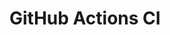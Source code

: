 # GitHub Actions CI





































































































































































































































































































































































































































































































































































































































































































































































































































































































































































































































































































































































































































































































































































































































































































































































































































































































































































































































































































































































































































































































































































































































































































































































































































































































































































